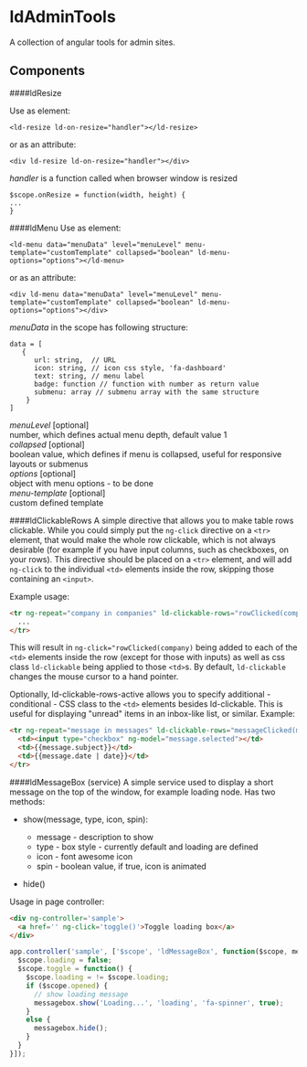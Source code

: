 ldAdminTools
============

A collection of angular tools for admin sites.

Components
----------
####ldResize

Use as element:
```
<ld-resize ld-on-resize="handler"></ld-resize>
```
or as an attribute:
```
<div ld-resize ld-on-resize="handler"></div>
```
*handler* is a function called when browser window is resized
```
$scope.onResize = function(width, height) {
...
}
```
####ldMenu
Use as element:
```
<ld-menu data="menuData" level="menuLevel" menu-template="customTemplate" collapsed="boolean" ld-menu-options="options"></ld-menu>
```
or as an attribute:
```
<div ld-menu data="menuData" level="menuLevel" menu-template="customTemplate" collapsed="boolean" ld-menu-options="options"></div>
```
*menuData* in the scope has following structure:
```
data = [
   { 
      url: string,  // URL
      icon: string, // icon css style, 'fa-dashboard'
      text: string, // menu label
      badge: function // function with number as return value
      submenu: array // submenu array with the same structure
    }
]
```
*menuLevel* [optional]    
number, which defines actual menu depth, default value 1    
*collapsed* [optional]    
boolean value, which defines if menu is collapsed, useful for responsive layouts or submenus    
*options* [optional]    
object with menu options - to be done    
*menu-template* [optional]    
custom defined template    

####ldClickableRows
A simple directive that allows you to make table rows clickable. While you could simply put the `ng-click` directive on a `<tr>` element, that would make the whole row clickable, which is not always desirable (for example if you have input columns, such as checkboxes, on your rows). This directive should be placed on a `<tr>` element, and will add `ng-click` to the individual `<td>` elements inside the row, skipping those containing an `<input>`.

Example usage:

```html
<tr ng-repeat="company in companies" ld-clickable-rows="rowClicked(company)">
  ...
</tr>
```

This will result in `ng-click="rowClicked(company)` being added to each of the `<td>` elements inside the row (except for those with inputs) as well as css class `ld-clickable` being applied to those `<td>`s. By default, `ld-clickable` changes the mouse cursor to a hand pointer.

Optionally, ld-clickable-rows-active allows you to specify additional - conditional - CSS class to the `<td>` elements besides ld-clickable. This is useful for displaying "unread" items in an inbox-like list, or similar. Example:

```html
<tr ng-repeat="message in messages" ld-clickable-rows="messageClicked(message)" ld-clickable-rows-active="{'ld-unread': !message.read}" ng-class="{'ld-unread-row': !message.read && !message.selected, 'warning': message.selected }">
  <td><input type="checkbox" ng-model="message.selected"></td>
  <td>{{message.subject}}</td>
  <td>{{message.date | date}}</td>
</tr>
```

####ldMessageBox (service)
A simple service used to display a short message on the top of the window, for example loading node. Has two methods:
* show(message, type, icon, spin):
  * message - description to show
  * type - box style - currently default and loading are defined
  * icon - font awesome icon
  * spin - boolean value, if true, icon is animated

* hide()

Usage in page controller:

```html
<div ng-controller='sample'>
  <a href='' ng-click='toggle()'>Toggle loading box</a>
</div>
```

```js
app.controller('sample', ['$scope', 'ldMessageBox', function($scope, messagebox) {
  $scope.loading = false;
  $scope.toggle = function() {
    $scope.loading = != $scope.loading;
    if ($scope.opened) {
      // show loading message
      messagebox.show('Loading...', 'loading', 'fa-spinner', true);
    } 
    else {
      messagebox.hide();
    }
  }
}]);
```
